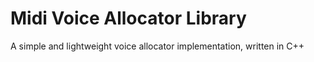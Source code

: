 # Midi Voice Allocator Library
A simple and lightweight voice allocator implementation, written in C++
